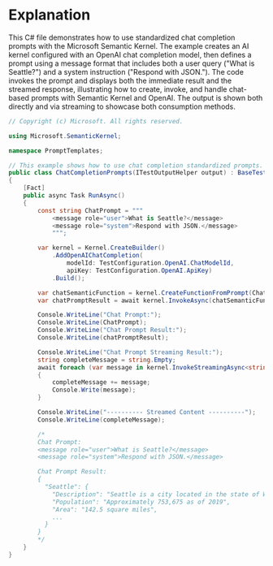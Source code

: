 # Explanation

This C# file demonstrates how to use standardized chat completion prompts with the Microsoft Semantic Kernel. The example creates an AI kernel configured with an OpenAI chat completion model, then defines a prompt using a message format that includes both a user query ("What is Seattle?") and a system instruction ("Respond with JSON."). The code invokes the prompt and displays both the immediate result and the streamed response, illustrating how to create, invoke, and handle chat-based prompts with Semantic Kernel and OpenAI. The output is shown both directly and via streaming to showcase both consumption methods.

```csharp
// Copyright (c) Microsoft. All rights reserved.

using Microsoft.SemanticKernel;

namespace PromptTemplates;

// This example shows how to use chat completion standardized prompts.
public class ChatCompletionPrompts(ITestOutputHelper output) : BaseTest(output)
{
    [Fact]
    public async Task RunAsync()
    {
        const string ChatPrompt = """
            <message role="user">What is Seattle?</message>
            <message role="system">Respond with JSON.</message>
            """;

        var kernel = Kernel.CreateBuilder()
            .AddOpenAIChatCompletion(
                modelId: TestConfiguration.OpenAI.ChatModelId,
                apiKey: TestConfiguration.OpenAI.ApiKey)
            .Build();

        var chatSemanticFunction = kernel.CreateFunctionFromPrompt(ChatPrompt);
        var chatPromptResult = await kernel.InvokeAsync(chatSemanticFunction);

        Console.WriteLine("Chat Prompt:");
        Console.WriteLine(ChatPrompt);
        Console.WriteLine("Chat Prompt Result:");
        Console.WriteLine(chatPromptResult);

        Console.WriteLine("Chat Prompt Streaming Result:");
        string completeMessage = string.Empty;
        await foreach (var message in kernel.InvokeStreamingAsync<string>(chatSemanticFunction))
        {
            completeMessage += message;
            Console.Write(message);
        }

        Console.WriteLine("---------- Streamed Content ----------");
        Console.WriteLine(completeMessage);

        /*
        Chat Prompt:
        <message role="user">What is Seattle?</message>
        <message role="system">Respond with JSON.</message>

        Chat Prompt Result:
        {
          "Seattle": {
            "Description": "Seattle is a city located in the state of Washington, in the United States...",
            "Population": "Approximately 753,675 as of 2019",
            "Area": "142.5 square miles",
            ...
          }
        }
        */
    }
}
```